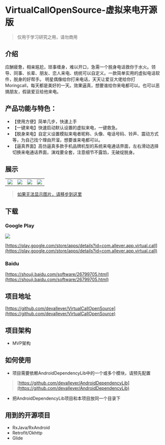 # VirtualCallOpenSource-虚拟来电开源版

> 仅用于学习研究之用，请勿商用

## 介绍

应酬疲惫，相亲尴尬，琐事缠身，难以开口，急需一个脱身电话救你于水火。领导、同事、长辈、朋友、恋人来电、统统可以自定义。一款简单实用的虚拟电话软件，脱身的好帮手。
明星偶像给你打来电话，天天让爱豆大佬给你打Moringcall，每天都是美好的一天。效果逼真，想要谁给你来电都可以。也可以恶搞朋友，假装爱豆给他来电。
## 产品功能与特色：
 - 【使用方便】简单几步，快速上手
 - 【一键来电】快速启动默认设置的虚拟来电，一键救急。
 - 【脱身来电】自定义设置模拟来电者昵称、头像、电话号码、铃声、震动方式等，为自己找个理由开溜，想要谁来电都可以。
 - 【逼真界面】高仿逼真多款手机品牌机型的系统来电通话界面，左右滑动选择切换来电通话界面，演戏要全套，注意细节不露馅，无破绽脱身。


## 展示

|||||
|:-:|:-:|:-:|:-:|
|![](https://upload-images.jianshu.io/upload_images/2359130-ba1e800d849e1671.png?imageMogr2/auto-orient/strip%7CimageView2/2/w/1240)|![](https://upload-images.jianshu.io/upload_images/2359130-85435407a4d6e209.png?imageMogr2/auto-orient/strip%7CimageView2/2/w/1240)|![](https://upload-images.jianshu.io/upload_images/2359130-8c1c1a4f6884389e.png?imageMogr2/auto-orient/strip%7CimageView2/2/w/1240)|![](https://upload-images.jianshu.io/upload_images/2359130-c592fe51cd0e9256.png?imageMogr2/auto-orient/strip%7CimageView2/2/w/1240)|

> [如果无法显示图片，请移步到这里](https://www.jianshu.com/p/0a669e367e9d)

## 下载

### Google Play

![](https://upload-images.jianshu.io/upload_images/2359130-ca75e4bebe10f2a7.png?imageMogr2/auto-orient/strip%7CimageView2/2/w/200)


[https://play.google.com/store/apps/details?id=com.allever.app.virtual.call](https://play.google.com/store/apps/details?id=com.allever.app.virtual.call)


### Baidu

[https://shouji.baidu.com/software/26799705.html](https://shouji.baidu.com/software/26799705.html)


## 项目地址
[https://github.com/devallever/VirtualCallOpenSource](https://github.com/devallever/VirtualCallOpenSource)


## 项目架构

 - MVP架构


## 如何使用

- 项目需要依赖AndroidDependencyLib中的一个或多个模块，请预先配置
> [https://github.com/devallever/AndroidDependencyLib](https://github.com/devallever/AndroidDependencyLib)

- 把AndroidDependencyLib项目和本项目放同一个目录下



## 用到的开源项目

 - RxJava/RxAndroid
 - Retrofit/Okhttp
 - Glide
 